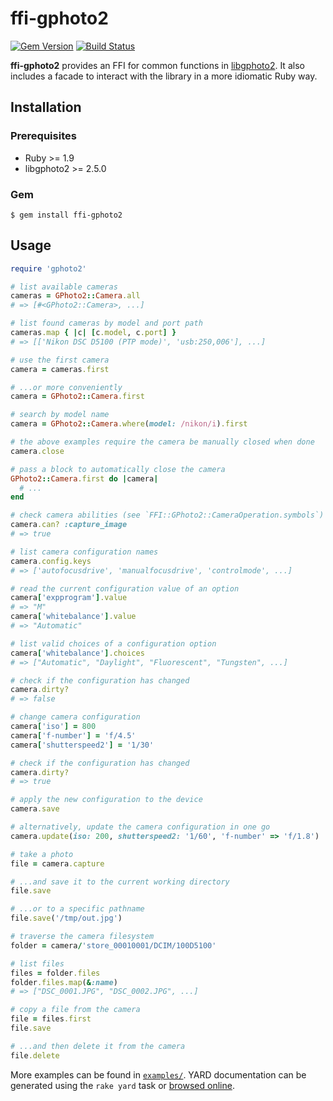 # ffi-gphoto2


[![Gem Version](https://badge.fury.io/rb/ffi-gphoto2.svg)](https://badge.fury.io/rb/ffi-gphoto2)
[![Build Status](https://travis-ci.org/zaeleus/ffi-gphoto2.svg?branch=master)](https://travis-ci.org/zaeleus/ffi-gphoto2)

**ffi-gphoto2** provides an FFI for common functions in [libgphoto2][gphoto].
It also includes a facade to interact with the library in a more
idiomatic Ruby way.

## Installation

### Prerequisites

  * Ruby >= 1.9
  * libgphoto2 >= 2.5.0

### Gem

    $ gem install ffi-gphoto2

## Usage

```ruby
require 'gphoto2'

# list available cameras
cameras = GPhoto2::Camera.all
# => [#<GPhoto2::Camera>, ...]

# list found cameras by model and port path
cameras.map { |c| [c.model, c.port] }
# => [['Nikon DSC D5100 (PTP mode)', 'usb:250,006'], ...]

# use the first camera
camera = cameras.first

# ...or more conveniently
camera = GPhoto2::Camera.first

# search by model name
camera = GPhoto2::Camera.where(model: /nikon/i).first

# the above examples require the camera be manually closed when done
camera.close

# pass a block to automatically close the camera
GPhoto2::Camera.first do |camera|
  # ...
end

# check camera abilities (see `FFI::GPhoto2::CameraOperation.symbols`)
camera.can? :capture_image
# => true

# list camera configuration names
camera.config.keys
# => ['autofocusdrive', 'manualfocusdrive', 'controlmode', ...]

# read the current configuration value of an option
camera['expprogram'].value
# => "M"
camera['whitebalance'].value
# => "Automatic"

# list valid choices of a configuration option
camera['whitebalance'].choices
# => ["Automatic", "Daylight", "Fluorescent", "Tungsten", ...]

# check if the configuration has changed
camera.dirty?
# => false

# change camera configuration
camera['iso'] = 800
camera['f-number'] = 'f/4.5'
camera['shutterspeed2'] = '1/30'

# check if the configuration has changed
camera.dirty?
# => true

# apply the new configuration to the device
camera.save

# alternatively, update the camera configuration in one go
camera.update(iso: 200, shutterspeed2: '1/60', 'f-number' => 'f/1.8')

# take a photo
file = camera.capture

# ...and save it to the current working directory
file.save

# ...or to a specific pathname
file.save('/tmp/out.jpg')

# traverse the camera filesystem
folder = camera/'store_00010001/DCIM/100D5100'

# list files
files = folder.files
folder.files.map(&:name)
# => ["DSC_0001.JPG", "DSC_0002.JPG", ...]

# copy a file from the camera
file = files.first
file.save

# ...and then delete it from the camera
file.delete
```

More examples can be found in [`examples/`][examples]. YARD documentation can be
generated using the `rake yard` task or [browsed online][rubydoc].

[gphoto]: http://www.gphoto.org/
[examples]: https://github.com/zaeleus/ffi-gphoto2/tree/master/examples
[rubydoc]: http://www.rubydoc.info/gems/ffi-gphoto2/frames
